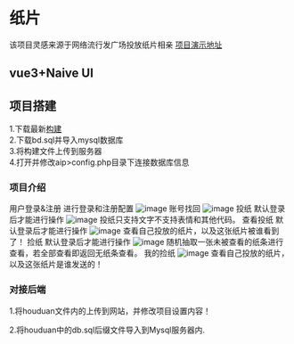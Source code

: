
# 纸片
该项目灵感来源于网络流行发广场投放纸片相亲
<a href="http://paper.fengyeqiulin.cn">项目演示地址</a>
## vue3+Naive UI
## 项目搭建
1.下载最新<a href="https://github.com/liuqianpan2008/Paper/releases">构建</a><br>
2.下载bd.sql并导入mysql数据库<br>
3.将构建文件上传到服务器<br>
4.打开并修改aip>config.php目录下连接数据库信息<br>
### 项目介绍
 用户登录&注册
    进行登录和注册配置
    ![image](https://user-images.githubusercontent.com/80571808/143264137-de018231-9bdf-456b-ad14-b2814511b928.png)
 账号找回
   ![image](https://user-images.githubusercontent.com/80571808/143264264-4572d7d7-c97f-4fd5-a459-163d86a6be09.png)
 投纸
    默认登录后才能进行操作
    ![image](https://user-images.githubusercontent.com/80571808/142711792-e8ad48a4-c877-4e14-84c5-9330c3afcf7d.png)
    投纸只支持文字不支持表情和其他代码。
 查看投纸
    默认登录后才能进行操作
 ![image](https://user-images.githubusercontent.com/80571808/142711860-d3a336a4-7d69-43ce-8af0-555c140371f7.png)
 查看自己投放的纸片，以及这张纸片被谁看到了！
 捡纸
    默认登录后才能进行操作
 ![image](https://user-images.githubusercontent.com/80571808/142711887-487ea9a1-219b-4d7d-80ca-d2cad18f06b2.png)
 随机抽取一张未被查看的纸条进行查看，若全部查看即返回无纸条查看。
 我的捡纸
 ![image](https://user-images.githubusercontent.com/80571808/142711911-1d7865bc-cb5e-4452-bce5-7ed9dfccb5cf.png)
 查看自己投放的纸片，以及这张纸片是谁发送的！

### 对接后端
1.将houduan文件内的上传到网站，并修改项目设置内容！

2.将houduan中的db.sql后缀文件导入到Mysql服务器内.

